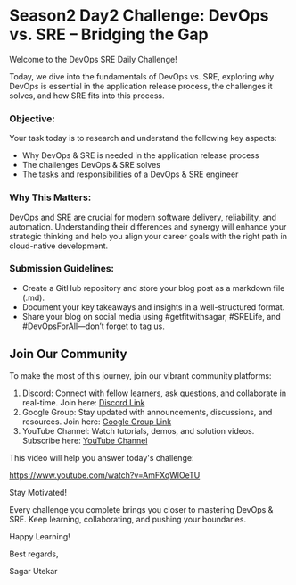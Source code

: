 # Season2 Day2 Challenge: DevOps vs. SRE – Bridging the Gap


Welcome to the DevOps SRE Daily Challenge!


Today, we dive into the fundamentals of DevOps vs. SRE, exploring why DevOps is essential in the application release process, the challenges it solves, and how SRE fits into this process.


### Objective:
Your task today is to research and understand the following key aspects:
- Why DevOps & SRE is needed in the application release process
- The challenges DevOps & SRE solves
- The tasks and responsibilities of a DevOps & SRE engineer


### Why This Matters:
DevOps and SRE are crucial for modern software delivery, reliability, and automation. Understanding their differences and synergy will enhance your strategic thinking and help you align your career goals with the right path in cloud-native development.


### Submission Guidelines:
- Create a GitHub repository and store your blog post as a markdown file (.md).
- Document your key takeaways and insights in a well-structured format.
- Share your blog on social media using #getfitwithsagar, #SRELife, and #DevOpsForAll—don’t forget to tag us.


## Join Our Community
To make the most of this journey, join our vibrant community platforms:
1. Discord: Connect with fellow learners, ask questions, and collaborate in real-time. Join here: [Discord Link](https://discord.gg/mNDm39qB8t)
2. Google Group: Stay updated with announcements, discussions, and resources. Join here: [Google Group Link](https://groups.google.com/forum/#!forum/daily-devops-sre-challenge-series/join)
3. YouTube Channel: Watch tutorials, demos, and solution videos. Subscribe here: [YouTube Channel](https://www.youtube.com/@Sagar.Utekar)



This video will help you answer today's challenge: 

https://www.youtube.com/watch?v=AmFXqWlOeTU



Stay Motivated! 

Every challenge you complete brings you closer to mastering DevOps & SRE. Keep learning, collaborating, and pushing your boundaries.



Happy Learning!

Best regards, 

Sagar Utekar
